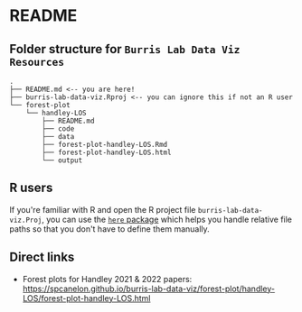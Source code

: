# README

## Folder structure for `Burris Lab Data Viz Resources` 

```
.
├── README.md <-- you are here!
├── burris-lab-data-viz.Rproj <-- you can ignore this if not an R user
└── forest-plot
    └── handley-LOS
        ├── README.md
        ├── code
        ├── data
        ├── forest-plot-handley-LOS.Rmd
        ├── forest-plot-handley-LOS.html
        └── output
```

## R users

If you're familiar with R and open the R project file `burris-lab-data-viz.Proj`, you can use the [`here` package](https://here.r-lib.org/index.html) which helps you handle relative file paths so that you don't have to define them manually.

## Direct links

- Forest plots for Handley 2021 & 2022 papers: https://spcanelon.github.io/burris-lab-data-viz/forest-plot/handley-LOS/forest-plot-handley-LOS.html
